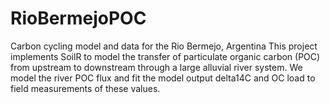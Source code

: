 # RioBermejoPOC
Carbon cycling model and data for the Rio Bermejo, Argentina
This project implements SoilR to model the transfer of particulate organic carbon (POC) from upstream to downstream through a large alluvial river system.
We model the river POC flux and fit the model output delta14C and OC load to field measurements of these values.
